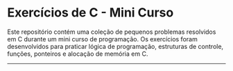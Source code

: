 # Exercícios de C - Mini Curso

Este repositório contém uma coleção de pequenos problemas resolvidos em C durante um mini curso de programação. Os exercícios foram desenvolvidos para praticar lógica de programação, estruturas de controle, funções, ponteiros e alocação de memória em C.

---

